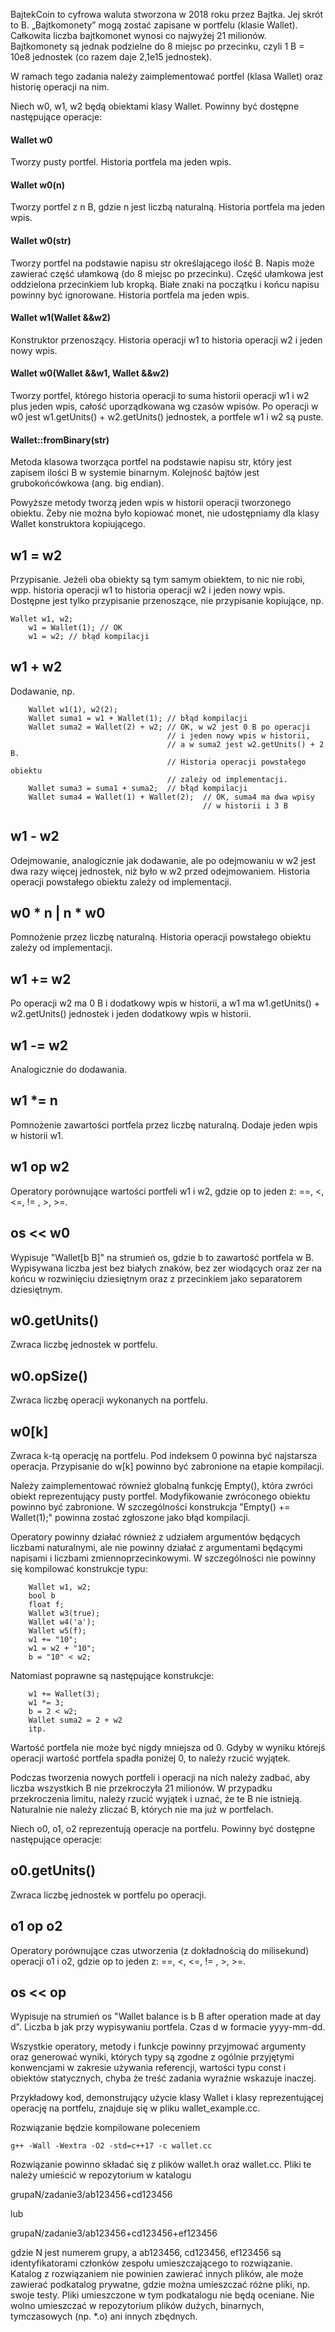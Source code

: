 BajtekCoin to cyfrowa waluta stworzona w 2018 roku przez Bajtka. Jej skrót to B.
„Bajtkomonety” mogą zostać zapisane w portfelu (klasie Wallet). Całkowita liczba
bajtkomonet wynosi co najwyżej 21 milionów. Bajtkomonety są jednak podzielne do
8 miejsc po przecinku, czyli 1 B = 10e8 jednostek (co razem daje 2,1e15
jednostek).

W ramach tego zadania należy zaimplementować portfel (klasa Wallet) oraz
historię operacji na nim.

Niech w0, w1, w2 będą obiektami klasy Wallet. Powinny być dostępne następujące
operacje:

#### Wallet w0

Tworzy pusty portfel. Historia portfela ma jeden wpis.

#### Wallet w0(n)

Tworzy portfel z n B, gdzie n jest liczbą naturalną. Historia portfela ma
    jeden wpis.

#### Wallet w0(str)

Tworzy portfel na podstawie napisu str określającego ilość B. Napis może
    zawierać część ułamkową (do 8 miejsc po przecinku). Część ułamkowa jest
    oddzielona przecinkiem lub kropką. Białe znaki na początku i końcu napisu
    powinny być ignorowane. Historia portfela ma jeden wpis.

#### Wallet w1(Wallet &&w2)

Konstruktor przenoszący. Historia operacji w1 to historia operacji w2
    i jeden nowy wpis.

#### Wallet w0(Wallet &&w1, Wallet &&w2)

Tworzy portfel, którego historia operacji to suma historii operacji w1
    i w2 plus jeden wpis, całość uporządkowana wg czasów wpisów. Po operacji
    w w0 jest w1.getUnits() + w2.getUnits() jednostek, a portfele w1 i w2 są
    puste.

#### Wallet::fromBinary(str)

Metoda klasowa tworząca portfel na podstawie napisu str, który jest zapisem
    ilości B w systemie binarnym. Kolejność bajtów jest grubokońcówkowa
    (ang. big endian).

Powyższe metody tworzą jeden wpis w historii operacji tworzonego obiektu.
Żeby nie można było kopiować monet, nie udostępniamy dla klasy Wallet
konstruktora kopiującego.

## w1 = w2

Przypisanie. Jeżeli oba obiekty są tym samym obiektem, to nic nie robi, wpp.
    historia operacji w1 to historia operacji w2 i jeden nowy wpis. Dostępne
    jest tylko przypisanie przenoszące, nie przypisanie kopiujące, np.

```
Wallet w1, w2;
    w1 = Wallet(1); // OK
    w1 = w2; // błąd kompilacji
```

## w1 + w2

Dodawanie, np.
```
    Wallet w1(1), w2(2);
    Wallet suma1 = w1 + Wallet(1); // błąd kompilacji
    Wallet suma2 = Wallet(2) + w2; // OK, w w2 jest 0 B po operacji
                                   // i jeden nowy wpis w historii,
                                   // a w suma2 jest w2.getUnits() + 2 B.
                                   // Historia operacji powstałego obiektu
                                   // zależy od implementacji.
    Wallet suma3 = suma1 + suma2;  // błąd kompilacji
    Wallet suma4 = Wallet(1) + Wallet(2);  // OK, suma4 ma dwa wpisy
                                           // w historii i 3 B
```
## w1 - w2

Odejmowanie, analogicznie jak dodawanie, ale po odejmowaniu w w2 jest dwa
    razy więcej jednostek, niż było w w2 przed odejmowaniem.
    Historia operacji powstałego obiektu zależy od implementacji.

## w0 * n | n * w0

Pomnożenie przez liczbę naturalną.
    Historia operacji powstałego obiektu zależy od implementacji.

## w1 += w2

Po operacji w2 ma 0 B i dodatkowy wpis w historii, a w1 ma
    w1.getUnits() + w2.getUnits() jednostek i jeden dodatkowy wpis w historii.

## w1 -= w2

Analogicznie do dodawania.

## w1 *= n

Pomnożenie zawartości portfela przez liczbę naturalną.
    Dodaje jeden wpis w historii w1.

## w1 op w2

Operatory porównujące wartości portfeli w1 i w2, gdzie op to jeden z:
    ==, <, <=, != , >, >=.

## os << w0

Wypisuje "Wallet[b B]" na strumień os, gdzie b to zawartość portfela w B.
    Wypisywana liczba jest bez białych znaków, bez zer wiodących oraz zer na
    końcu w rozwinięciu dziesiętnym oraz z przecinkiem jako separatorem
    dziesiętnym.

## w0.getUnits()

Zwraca liczbę jednostek w portfelu.

## w0.opSize()

Zwraca liczbę operacji wykonanych na portfelu.

## w0[k]

Zwraca k-tą operację na portfelu. Pod indeksem 0 powinna być najstarsza
    operacja. Przypisanie do w[k] powinno być zabronione na etapie kompilacji.

Należy zaimplementować również globalną funkcję Empty(), która zwróci obiekt
reprezentujący pusty portfel. Modyfikowanie zwróconego obiektu powinno być
zabronione. W szczególności konstrukcja "Empty() += Wallet(1);" powinna zostać
zgłoszone jako błąd kompilacji.

Operatory powinny działać również z udziałem argumentów będących liczbami
naturalnymi, ale nie powinny działać z argumentami będącymi napisami i liczbami
zmiennoprzecinkowymi. W szczególności nie powinny się kompilować konstrukcje
typu:
```
    Wallet w1, w2;
    bool b
    float f;
    Wallet w3(true);
    Wallet w4('a');
    Wallet w5(f);
    w1 += "10";
    w1 = w2 + "10";
    b = "10" < w2;
```

Natomiast poprawne są następujące konstrukcje:
```
    w1 += Wallet(3);
    w1 *= 3;
    b = 2 < w2;
    Wallet suma2 = 2 + w2
    itp.
```
Wartość portfela nie może być nigdy mniejsza od 0. Gdyby w wyniku którejś
operacji wartość portfela spadła poniżej 0, to należy rzucić wyjątek.

Podczas tworzenia nowych portfeli i operacji na nich należy zadbać, aby liczba
wszystkich B nie przekroczyła 21 milionów. W przypadku przekroczenia limitu,
należy rzucić wyjątek i uznać, że te B nie istnieją. Naturalnie nie należy
zliczać B, których nie ma już w portfelach.

Niech o0, o1, o2 reprezentują operacje na portfelu. Powinny być dostępne
następujące operacje:

## o0.getUnits()

Zwraca liczbę jednostek w portfelu po operacji.

## o1 op o2

Operatory porównujące czas utworzenia (z dokładnością do milisekund)
    operacji o1 i o2, gdzie op to jeden z: ==, <, <=, != , >, >=.

## os << op

Wypisuje na strumień os "Wallet balance is b B after operation made at day d".
    Liczba b jak przy wypisywaniu portfela. Czas d w formacie yyyy-mm-dd.

Wszystkie operatory, metody i funkcje powinny przyjmować argumenty oraz
generować wyniki, których typy są zgodne z ogólnie przyjętymi konwencjami
w zakresie używania referencji, wartości typu const i obiektów statycznych,
chyba że treść zadania wyraźnie wskazuje inaczej.

Przykładowy kod, demonstrujący użycie klasy Wallet i klasy reprezentującej
operację na portfelu, znajduje się w pliku wallet_example.cc.

Rozwiązanie będzie kompilowane poleceniem

```g++ -Wall -Wextra -O2 -std=c++17 -c wallet.cc```

Rozwiązanie powinno składać się z plików wallet.h oraz wallet.cc. Pliki te
należy umieścić w repozytorium w katalogu

grupaN/zadanie3/ab123456+cd123456

lub

grupaN/zadanie3/ab123456+cd123456+ef123456

gdzie N jest numerem grupy, a ab123456, cd123456, ef123456 są identyfikatorami
członków zespołu umieszczającego to rozwiązanie. Katalog z rozwiązaniem nie
powinien zawierać innych plików, ale może zawierać podkatalog prywatne, gdzie
można umieszczać różne pliki, np. swoje testy. Pliki umieszczone w tym
podkatalogu nie będą oceniane. Nie wolno umieszczać w repozytorium plików
dużych, binarnych, tymczasowych (np. *.o) ani innych zbędnych.
